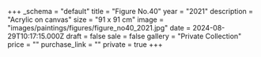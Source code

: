 +++
_schema = "default"
title = "Figure No.40"
year = "2021"
description = "Acrylic on canvas"
size = "91 x 91 cm"
image = "images/paintings/figures/figure_no40_2021.jpg"
date = 2024-08-29T10:17:15.000Z
draft = false
sale = false
gallery = "Private Collection"
price = ""
purchase_link = ""
private = true
+++
